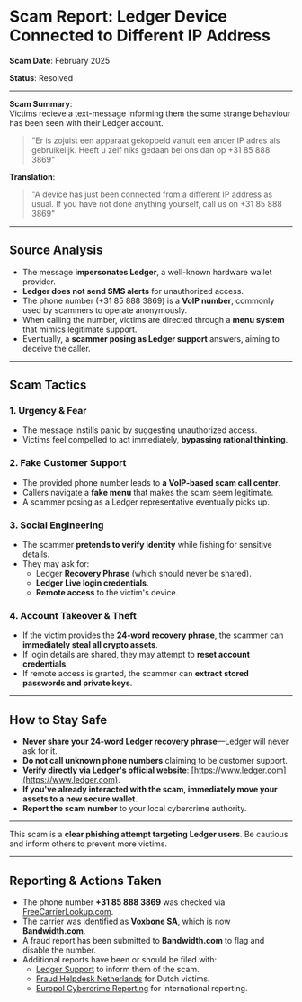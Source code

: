 # Scam Report: Ledger Device Connected to Different IP Address

**Scam Date**: February 2025

**Status**: Resolved

---

**Scam Summary**:  
Victims recieve a text-message informing them the some strange behaviour has been seen with their Ledger account.

> "Er is zojuist een apparaat gekoppeld vanuit een ander IP adres als gebruikelijk. Heeft u zelf niks gedaan bel ons dan op +31 85 888 3869"

**Translation**:  
> "A device has just been connected from a different IP address as usual. If you have not done anything yourself, call us on +31 85 888 3869"

---
## Source Analysis  
- The message **impersonates Ledger**, a well-known hardware wallet provider.  
- **Ledger does not send SMS alerts** for unauthorized access.  
- The phone number (+31 85 888 3869) is a **VoIP number**, commonly used by scammers to operate anonymously.  
- When calling the number, victims are directed through a **menu system** that mimics legitimate support.  
- Eventually, a **scammer posing as Ledger support** answers, aiming to deceive the caller.  

---

## Scam Tactics  

### 1. Urgency & Fear  
- The message instills panic by suggesting unauthorized access.  
- Victims feel compelled to act immediately, **bypassing rational thinking**.  

### 2. Fake Customer Support  
- The provided phone number leads to **a VoIP-based scam call center**.  
- Callers navigate a **fake menu** that makes the scam seem legitimate.  
- A scammer posing as a Ledger representative eventually picks up.  

### 3. Social Engineering  
- The scammer **pretends to verify identity** while fishing for sensitive details.  
- They may ask for:  
  - Ledger **Recovery Phrase** (which should never be shared).  
  - **Ledger Live login credentials**.  
  - **Remote access** to the victim's device.  

### 4. Account Takeover & Theft  
- If the victim provides the **24-word recovery phrase**, the scammer can **immediately steal all crypto assets**.  
- If login details are shared, they may attempt to **reset account credentials**.  
- If remote access is granted, the scammer can **extract stored passwords and private keys**.  

---

## How to Stay Safe  
- **Never share your 24-word Ledger recovery phrase**—Ledger will never ask for it.  
- **Do not call unknown phone numbers** claiming to be customer support.  
- **Verify directly via Ledger's official website**: [https://www.ledger.com](https://www.ledger.com).  
- **If you've already interacted with the scam, immediately move your assets to a new secure wallet**.  
- **Report the scam number** to your local cybercrime authority.  

---

This scam is a **clear phishing attempt targeting Ledger users**. Be cautious and inform others to prevent more victims.  

---

## Reporting & Actions Taken  
- The phone number **+31 85 888 3869** was checked via [FreeCarrierLookup.com](https://freecarrierlookup.com).  
- The carrier was identified as **Voxbone SA**, which is now **Bandwidth.com**.  
- A fraud report has been submitted to **Bandwidth.com** to flag and disable the number.  
- Additional reports have been or should be filed with:  
  - [Ledger Support](https://support.ledger.com) to inform them of the scam.  
  - [Fraud Helpdesk Netherlands](https://www.fraudehelpdesk.nl/) for Dutch victims.  
  - [Europol Cybercrime Reporting](https://www.europol.europa.eu/report-a-crime) for international reporting.  
